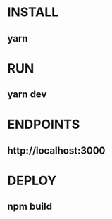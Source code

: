 # INSTALL 
## yarn 

# RUN 
## yarn dev 

# ENDPOINTS 
## http://localhost:3000

# DEPLOY 
## npm build
